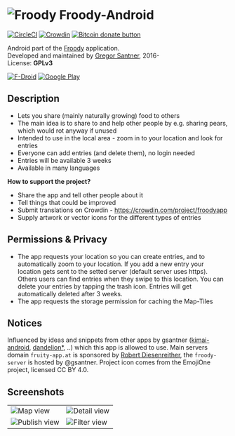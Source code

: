 # ![Froody](https://avatars1.githubusercontent.com/u/24797651?v=3&s=48) Froody-Android

[![CircleCI](https://circleci.com/gh/froodyapp/froody-android.svg?style=shield)](https://circleci.com/gh/froodyapp/froody-android)
[![Crowdin](https://d322cqt584bo4o.cloudfront.net/froodyapp/localized.svg)](https://crowdin.com/project/froodyapp)
<span class="badge-bitcoin"><a href="https://gsantner.github.io/donate/#donate" title="Donate once-off to this project using Bitcoin"><img src="https://img.shields.io/badge/bitcoin-donate-yellow.svg" alt="Bitcoin donate button" /></a></span>

Android part of the [Froody](https://froodyapp.github.io) application.  
Developed and maintained by [Gregor Santner](<https://gsantner.github.io>), 2016-  
License: **GPLv3**

[![F-Droid](https://f-droid.org/wiki/images/0/06/F-Droid-button_get-it-on.png)](https://f-droid.org/repository/browse/?fdid=io.github.froodyapp) [![Google Play](https://raw.githubusercontent.com/froodyapp/froody-extras/master/img/screens/v0.2.0/en_badge_web_generic_small.png)](https://play.google.com/store/apps/details?id=io.github.froodyapp&referrer=utm_source%3Dgithub)

## Description
* Lets you share (mainly naturally growing) food to others
* The main idea is to share to and help other people by e.g. sharing pears, which would rot anyway if unused
* Intended to use in the local area - zoom in to your location and look for entries
* Everyone can add entries (and delete them), no login needed
* Entries will be available 3 weeks
* Available in many languages

**How to support the project?**

* Share the app and tell other people about it
* Tell things that could be improved
* Submit translations on Crowdin - https://crowdin.com/project/froodyapp
* Supply artwork or vector icons for the different types of entries


## Permissions & Privacy
* The app requests your location so you can create entries, and to automatically zoom to your location. 
If you add a new entry your location gets sent to the setted server (default server uses https).
Others users can find entries when they swipe to this location. You can delete your entries by tapping the trash icon. Entries will get automatically deleted after 3 weeks.
* The app requests the storage permission for caching the Map-Tiles

## Notices
Influenced by ideas and snippets from other apps by gsantner ([kimai-android](https://github.com/gsantner/kimai-android), [dandelion\*](https://github.com/Diaspora-for-Android/dandelion), ..) which this app is allowed to use.
Main servers domain `fruity-app.at` is sponsored by [Robert Diesenreither](http://www.zero-emission.at/index.php), the `froody-server` is hosted by @gsantner.
Project icon comes from the EmojiOne project, licensed CC BY 4.0.

## Screenshots

<table>
  <tr>
    <td> <img src="https://raw.githubusercontent.com/froodyapp/froody-extras/master/img/screens/v0.2.0/map.png" alt="Map view"/> </td>
    <td> <img src="https://raw.githubusercontent.com/froodyapp/froody-extras/master/img/screens/v0.2.0/en/Screenshot_20170127-012429.png" alt="Detail view"/> </td>
  </tr><tr>
    <td> <img src="https://raw.githubusercontent.com/froodyapp/froody-extras/master/img/screens/v0.2.0/en/Screenshot_20170127-012402.png" alt="Publish view"/> </td>
    <td> <img src="https://raw.githubusercontent.com/froodyapp/froody-extras/master/img/screens/v0.2.0/en/Screenshot_20170127-012556.png" alt="Filter view" /> </td>
  </tr>
</table>
